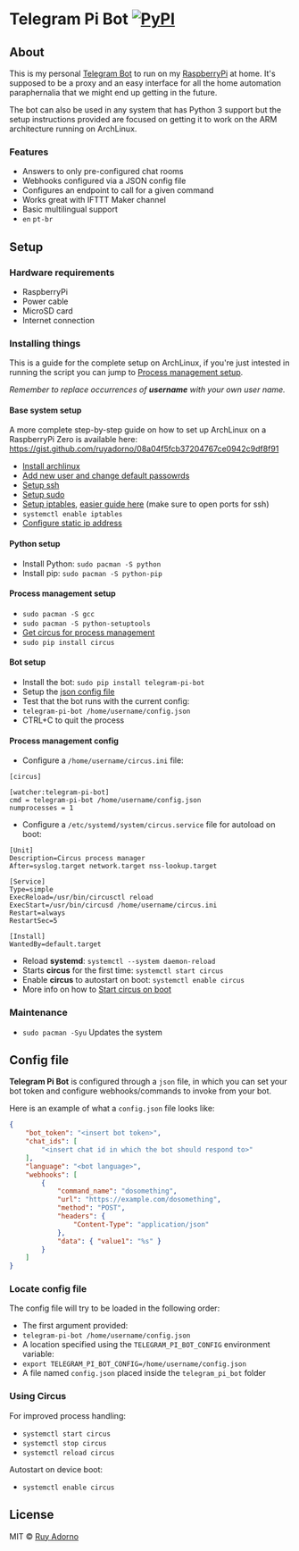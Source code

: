 # Telegram Pi Bot [![PyPI](https://img.shields.io/pypi/v/telegram-pi-bot.svg)](https://pypi.python.org/pypi/telegram-pi-bot)

## About

This is my personal [Telegram Bot](https://core.telegram.org/bots) to run on my [RaspberryPi](https://www.raspberrypi.org/products/pi-zero/) at home. It's supposed to be a proxy and an easy interface for all the home automation paraphernalia that we might end up getting in the future.

The bot can also be used in any system that has Python 3 support but the setup instructions provided are focused on getting it to work on the ARM architecture running on ArchLinux.

### Features

- Answers to only pre-configured chat rooms
- Webhooks configured via a JSON config file
 - Configures an endpoint to call for a given command
 - Works great with IFTTT Maker channel
- Basic multilingual support
 - `en` `pt-br`

## Setup

### Hardware requirements

- RaspberryPi
- Power cable
- MicroSD card
- Internet connection

### Installing things

This is a guide for the complete setup on ArchLinux, if you're just intested in running the script you can jump to [Process management setup](https://github.com/ruyadorno/telegram-pi-bot#process-management-setup).

_Remember to replace occurrences of **username** with your own user name._

#### Base system setup

A more complete step-by-step guide on how to set up ArchLinux on a RaspberryPi Zero is available here: https://gist.github.com/ruyadorno/08a04f5fcb37204767ce0942c9df8f91

- [Install archlinux](https://archlinuxarm.org/)
- [Add new user and change default passowrds](https://wiki.archlinux.org/index.php/users_and_groups)
- [Setup ssh](https://wiki.archlinux.org/index.php/Secure_Shell)
- [Setup sudo](https://wiki.archlinux.org/index.php/sudo)
- [Setup iptables](https://wiki.archlinux.org/index.php/iptables), [easier guide here](https://www.digitalocean.com/community/tutorials/how-to-set-up-a-firewall-using-iptables-on-ubuntu-14-04) (make sure to open ports for ssh)
- `systemctl enable iptables`
- [Configure static ip address](https://wiki.archlinux.org/index.php/systemd-networkd)

#### Python setup
- Install Python: `sudo pacman -S python`
- Install pip: `sudo pacman -S python-pip`

#### Process management setup
- `sudo pacman -S gcc`
- `sudo pacman -S python-setuptools`
- [Get circus for process management](http://circus.readthedocs.org/en/latest/)
 - `sudo pip install circus`

#### Bot setup
- Install the bot: `sudo pip install telegram-pi-bot`
- Setup the [json config file](https://github.com/ruyadorno/telegram-pi-bot#config-file)
- Test that the bot runs with the current config:
 - `telegram-pi-bot /home/username/config.json`
- CTRL+C to quit the process

#### Process management config
- Configure a `/home/username/circus.ini` file:
```
[circus]

[watcher:telegram-pi-bot]
cmd = telegram-pi-bot /home/username/config.json
numprocesses = 1
```
- Configure a `/etc/systemd/system/circus.service` file for autoload on boot:
```
[Unit]
Description=Circus process manager
After=syslog.target network.target nss-lookup.target

[Service]
Type=simple
ExecReload=/usr/bin/circusctl reload
ExecStart=/usr/bin/circusd /home/username/circus.ini
Restart=always
RestartSec=5

[Install]
WantedBy=default.target
```
- Reload **systemd**: `systemctl --system daemon-reload`
- Starts **circus** for the first time: `systemctl start circus`
- Enable **circus** to autostart on boot: `systemctl enable circus`
- More info on how to [Start circus on boot](http://circus.readthedocs.org/en/latest/for-ops/deployment/)

### Maintenance

- `sudo pacman -Syu` Updates the system

## Config file

**Telegram Pi Bot** is configured through a `json` file, in which you can set your bot token and configure webhooks/commands to invoke from your bot.

Here is an example of what a `config.json` file looks like:

```json
{
    "bot_token": "<insert bot token>",
    "chat_ids": [
        "<insert chat id in which the bot should respond to>"
    ],
    "language": "<bot language>",
    "webhooks": [
        {
            "command_name": "dosomething",
            "url": "https://example.com/dosomething",
            "method": "POST",
            "headers": {
                "Content-Type": "application/json"
            },
            "data": { "value1": "%s" }
        }
    ]
}
```

### Locate config file

The config file will try to be loaded in the following order:

- The first argument provided:
 - `telegram-pi-bot /home/username/config.json`
- A location specified using the `TELEGRAM_PI_BOT_CONFIG` environment variable:
 - `export TELEGRAM_PI_BOT_CONFIG=/home/username/config.json`
- A file named `config.json` placed inside the `telegram_pi_bot` folder

### Using Circus

For improved process handling:

- `systemctl start circus`
- `systemctl stop circus`
- `systemctl reload circus`

Autostart on device boot:

- `systemctl enable circus`

## License

MIT © [Ruy Adorno](http://ruyadorno.com)

